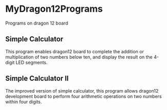 # MyDragon12Programs
Programs on dragon 12 board
## Simple Calculator
This program enables dragon12 board to complete the addition or multiplication of two numbers below ten, and display the result on the 4-digit LED segments. 
## Simple Calculator II
The improved version of simple calculator, this program allows dragon12 development board to perform four arithmetic operations on two numbers within four digits. 
